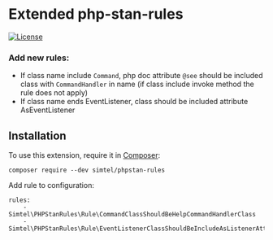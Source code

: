 # Extended php-stan-rules
[![License](https://poser.pugx.org/phpstan/phpstan-strict-rules/license)](https://packagist.org/packages/phpstan/phpstan-strict-rules)

### Add new rules:
 - If class name include `Command`, php doc attribute `@see` should be included class with `CommandHandler` in name (if class include invoke method the rule does not apply)
 - If class name ends EventListener, class should be included attribute AsEventListener  

## Installation

To use this extension, require it in [Composer](https://getcomposer.org/):

```
composer require --dev simtel/phpstan-rules
```

Add rule to configuration:

```
rules:
    - Simtel\PHPStanRules\Rule\CommandClassShouldBeHelpCommandHandlerClass
    - Simtel\PHPStanRules\Rule\EventListenerClassShouldBeIncludeAsListenerAttribute
```
